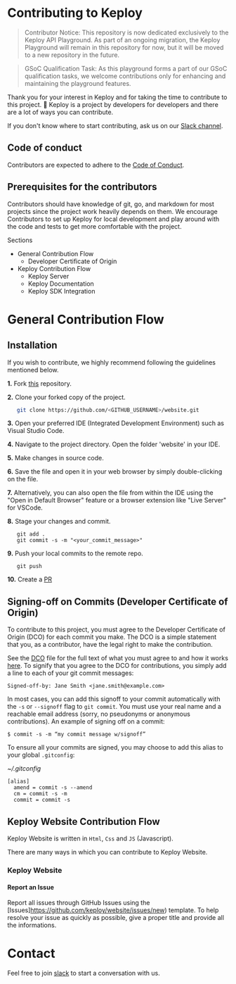 # Contributing to Keploy
> Contributor Notice:
This repository is now dedicated exclusively to the Keploy API Playground. As part of an ongoing migration, the Keploy Playground will remain in this repository for now, but it will be moved to a new repository in the future.

> GSoC Qualification Task: As this playground forms a part of our GSoC qualification tasks, we welcome contributions only for enhancing and maintaining the playground features.

Thank you for your interest in Keploy and for taking the time to contribute to this project. 🙌 Keploy is a project by developers for developers and there are a lot of ways you can contribute.

If you don't know where to start contributing, ask us on our [Slack channel](https://keploy.slack.com/join/shared_invite/zt-2poflru6f-_VAuvQfCBT8fDWv1WwSbkw).

## Code of conduct

Contributors are expected to adhere to the [Code of Conduct](CODE_OF_CONDUCT.md).

## Prerequisites for the contributors

Contributors should have knowledge of git, go, and markdown for most projects since the project work heavily depends on them.
We encourage Contributors to set up Keploy for local development and play around with the code and tests to get more comfortable with the project. 

Sections

- <a name="contributing"> General Contribution Flow</a>
  - <a name="#commit-signing">Developer Certificate of Origin</a>
- <a name="contributing-keploy">Keploy Contribution Flow</a>
  - <a name="keploy-server">Keploy Server</a>
  - <a name="keploy-docs">Keploy Documentation</a>
  - <a name="keploy-sdks">Keploy SDK Integration</a>

# <a name="contributing">General Contribution Flow</a>

## Installation

If you wish to contribute, we highly recommend following the guidelines mentioned below.

**1.**  Fork [this](https://github.com/keploy/website) repository.

**2.**  Clone your forked copy of the project.

```bash
   git clone https://github.com/<GITHUB_USERNAME>/website.git
```

**3.** Open your preferred IDE (Integrated Development Environment) such as Visual Studio Code.

**4.** Navigate to the project directory. Open the folder 'website' in your IDE.

**5.** Make changes in source code.

**6.** Save the file and open it in your web browser by simply double-clicking on the file.

**7.** Alternatively, you can also open the file from within the IDE using the "Open in Default Browser" feature or a browser extension like "Live Server" for VSCode.


**8.** Stage your changes and commit.

```
   git add .
   git commit -s -m "<your_commit_message>"
```

**9.** Push your local commits to the remote repo.

```
   git push
```

**10.** Create a [PR](https://help.github.com/en/github/collaborating-with-issues-and-pull-requests/creating-a-pull-request)


## <a name="commit-signing">Signing-off on Commits (Developer Certificate of Origin)</a>

To contribute to this project, you must agree to the Developer Certificate of
Origin (DCO) for each commit you make. The DCO is a simple statement that you,
as a contributor, have the legal right to make the contribution.

See the [DCO](https://developercertificate.org) file for the full text of what you must agree to
and how it works [here](https://github.com/probot/dco#how-it-works).
To signify that you agree to the DCO for contributions, you simply add a line to each of your
git commit messages:

```
Signed-off-by: Jane Smith <jane.smith@example.com>
```

In most cases, you can add this signoff to your commit automatically with the
`-s` or `--signoff` flag to `git commit`. You must use your real name and a reachable email
address (sorry, no pseudonyms or anonymous contributions). An example of signing off on a commit:

```
$ commit -s -m “my commit message w/signoff”
```

To ensure all your commits are signed, you may choose to add this alias to your global `.gitconfig`:

_~/.gitconfig_

```
[alias]
  amend = commit -s --amend
  cm = commit -s -m
  commit = commit -s
```

## <a name="contributing-keploy">Keploy Website Contribution Flow</a>

Keploy Website is written in `Html`, `Css` and `JS` (Javascript).

There are many ways in which you can contribute to Keploy Website.

###  <a name="keploy-server">Keploy Website</a>

#### Report an Issue
Report all issues through GitHub Issues using the [Issues]https://github.com/keploy/website/issues/new) template.
To help resolve your issue as quickly as possible, give a proper title and provide all the informations.


# Contact

Feel free to join [slack](https://keploy.slack.com/join/shared_invite/zt-2poflru6f-_VAuvQfCBT8fDWv1WwSbkw) to start a conversation with us.